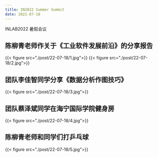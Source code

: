 ```yaml
---
title: IN2022 Summer Summit
date: 2022-07-18
---
```


INLAB2022 暑假会议

<!--more-->

## 陈柳青老师作关于《工业软件发展前沿》的分享报告

{{< figure src="./post/22-07-18/1.jpg">}}
{{< figure src="./post/22-07-18/2.jpg">}}

## 团队李佳智同学分享《数据分析作图技巧》

{{< figure src="./post/22-07-18/3.jpg">}}

## 团队蔡泽斌同学在海宁国际学院健身房

{{< figure src="./post/22-07-18/4.jpg">}}

## 陈柳青老师和同学们打乒乓球

{{< figure src="./post/22-07-18/5.jpg">}}